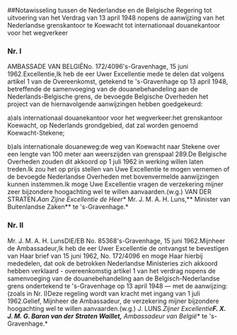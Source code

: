 <meta http-equiv='Content-Type' content='text/html; charset=utf-8' />

##Notawisseling tussen de Nederlandse en de Belgische Regering tot uitvoering van het Verdrag van 13 april 1948 nopens de aanwijzing van het Nederlandse grenskantoor te Koewacht tot internationaal douanekantoor voor het wegverkeer

### Nr.  I  

AMBASSADE VAN BELGIËNo. 172/4096's-Gravenhage, 15 juni 1962.Excellentie,Ik heb de eer Uwer Excellentie mede te delen dat volgens artikel 1 van de Overeenkomst, getekend te 's-Gravenhage op 13 april 1948, betreffende de samenvoeging van de douanebehandeling aan de Nederlands-Belgische grens, de bevoegde Belgische Overheden het project van de hiernavolgende aanwijzingen hebben goedgekeurd:

a)als internationaal douanekantoor voor het wegverkeer:het grenskantoor Koewacht, op Nederlands grondgebied, dat zal worden genoemd Koewacht-Stekene;

b)als internationale douaneweg:de weg van Koewacht naar Stekene over een lengte van 100 meter aan weerszijden van grenspaal 289.De Belgische Overheden zouden dit akkoord op 1 juli 1962 in werking willen laten treden.Ik zou het op prijs stellen van Uwe Excellentie te mogen vernemen of de bevoegde Nederlandse Overheden met bovenvermelde aanwijzingen kunnen instemmen.Ik moge Uwe Excellentie vragen de verzekering mijner zeer bijzondere hoogachting wel te willen aanvaarden.(w.g.) VAN DER STRATEN.*Aan Zijne Excellentie de Heer** Mr. J. M. A. H. Luns,** Minister van Buitenlandse Zaken** te 's-Gravenhage.*

### Nr.  II  

Mr. J. M. A. H. LunsDIE/EB No. 85368's-Gravenhage, 15 juni 1962.Mijnheer de Ambassadeur,Ik heb de eer Uwer Excellentie de ontvangst te bevestigen van Haar brief van 15 juni 1962, No. 172/4096 en moge Haar hierbij mededelen, dat ook de betrokken Nederlandse Ministeries zich akkoord hebben verklaard - overeenkomstig artikel 1 van het verdrag nopens de samenvoeging van de douanebehandeling aan de Belgisch-Nederlandse grens ondertekend te 's-Gravenhage op 13 april 1948 — met de aanwijzing:(zoals in Nr. I)Deze regeling wordt van kracht met ingang van 1 juli 1962.Gelief, Mijnheer de Ambassadeur, de verzekering mijner bijzondere hoogachting wel te willen aanvaarden.(w.g.) J. LUNS.*Zijner Excellentie**F. X. J. M. G. Baron van der Straten Waillet,** Ambassadeur van België** te 's-Gravenhage.*
